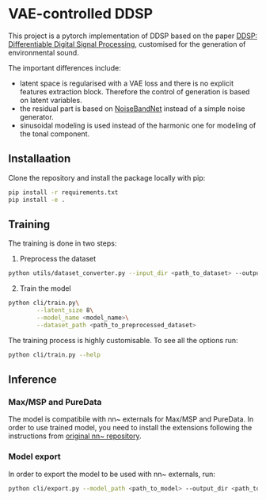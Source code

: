 # VAE-controlled DDSP
This project is a pytorch implementation of DDSP based on the paper [DDSP: Differentiable Digital Signal Processing](https://arxiv.org/abs/2001.04643), customised for the generation of environmental sound.

The important differences include:
- latent space is regularised with a VAE loss and there is no explicit features extraction block. Therefore the control of generation is based on latent variables.
- the residual part is based on [NoiseBandNet](https://arxiv.org/abs/2307.08007) instead of a simple noise generator.
- sinusoidal modeling is used instead of the harmonic one for modeling of the tonal component.

## Installaation
Clone the repository and install the package locally with pip:
```bash
pip install -r requirements.txt
pip install -e .
```

## Training
The training is done in two steps:
1. Preprocess the dataset
```bash
python utils/dataset_converter.py --input_dir <path_to_dataset> --output_dir <path_to_output_dir>
```
2. Train the model
```bash
python cli/train.py\
        --latent_size 8\
        --model_name <model_name>\
        --dataset_path <path_to_preprocessed_dataset>
```

The training process is highly customisable. To see all the options run:
```bash
python cli/train.py --help
```
## Inference

### Max/MSP and PureData
The model is compatibile with nn~ externals for Max/MSP and PureData. In order to use trained model, you need to install the extensions following the instructions from [original nn~ repository](https://github.com/acids-ircam/nn_tilde).

### Model export
In order to export the model to be used with nn~ externals, run:
```bash
python cli/export.py --model_path <path_to_model> --output_dir <path_to_output_dir>
```


